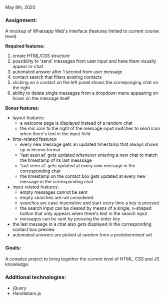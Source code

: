 May 8th, 2020

### Assignment:

A mockup of Whatsapp Web's interface (features limited to current course level).

**Required features:**
1. create HTML/CSS structure
2. possibility to 'send' messages from user input and have them visually appear in-chat
3. automated answer after 1 second from user message
4. contact search that filters existing contacts
5. clicking on a contact on the left panel shows the correponging chat on the right
6. ability to delete single messages from a dropdown menu appearing on hover on the message itself

**Bonus features:**
- layout features:
  - a welcome page is displayed instead of a random chat
  - the mic icon to the right of the message input switches to send icon when there's text in the input field
- time-related features:
  - every new message gets an updated timestamp that always shows up in hh:mm format
  - 'last seen at' gets updated whenever entering a new chat to match the timestamp of its last messsage
  - 'last seen at' gets updated at every new message in the corresponding chat
  - the timestamp on the contact box gets updated at every new message in the corresponding chat
- input-related features:
  - empty messages cannot be sent
  - empty searches are not considered
  - searches are case-insensitive and start every time a key is pressed
  - the search input can be cleared by means of a single, x-shaped button that only appears when there's text in the search input
  - messages can be sent by pressing the enter key
- the last message in a chat also gets displayed in the corresponding contact box preview
- automated answers are picked at random from a predetermined set


### Goals:

A complex project to bring together the current level of HTML, CSS and JS knowledge.

### Additional technologies:
- jQuery
- Handlebars.js